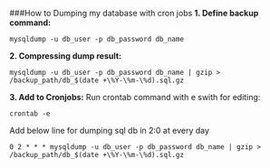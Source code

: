 ###How to Dumping my database with cron jobs
**1. Define backup command:**
```
mysqldump -u db_user -p db_password db_name
```

**2. Compressing dump result:**
```
mysqldump -u db_user -p db_password db_name | gzip > /backup_path/db_$(date +\%Y-\%m-\%d).sql.gz
```

**3. Add to Cronjobs:**
Run crontab command with e swith for editing:
```
crontab -e
```
Add below line for dumping sql db in 2:0 at every day
```
0 2 * * * mysqldump -u db_user -p db_password db_name | gzip > /backup_path/db_$(date +\%Y-\%m-\%d).sql.gz
```